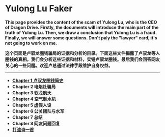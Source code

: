 # Yulong Lu Faker

**This page provides the content of the scam of Yulong Lu, who is the CEO of Dragon Drive. Firstly, the documents will introduce the main part of the truth of Yulong Lu. Then, we draw a conclusion that Yulong Lu is a fraud. Finally, we will answer some questions. Don't paly the "lawyer" card, it's not going to work on me.**

**这个页面是卢驭龙圈钱骗局的证据和分析的目录。下面这些文件揭露了卢驭龙等人圈钱的真相。我们会分析这些证据和材料，实锤卢驭龙圈钱。最后我们会回答网友关心的一些问题。欢迎卢总通过法律手段维护自身权益。**

------------

- **[Chapter 1 卢驭龙圈钱简史](https://github.com/luyulongfaker/luyulongfaker/blob/master/Chapter1.md "Chapter 1 卢驭龙圈钱简史")**
- **Chapter 2 电焰灶骗局**
- **Chapter 3 驭龙航天**
- **Chapter 4 空气制水机**
- **Chapter 5 虚假人设**
- **Chapter 6 公关团队与水军**
- **Chapter 7 总结**
- **Chapter 8 网友问题回复**
- **[打油诗一首](https://github.com/luyulongfaker/luyulongfaker/blob/master/打油诗一首.md "打油诗一首")**






